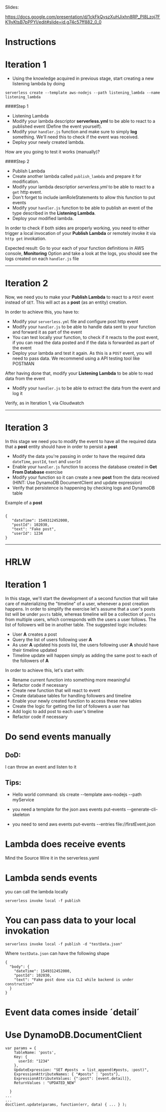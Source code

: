 
Slides:

https://docs.google.com/presentation/d/1ckFkQyszXuHJixhn8RP_PI8Lzoj7FK1lyKtsB7pPPYI/edit#slide=id.g74c57ff882_0_0




Instructions
============

Iteration 1
===========
- Using the knowledge acquired in previous stage, start creating a new listening lambda by doing

```
serverless create --template aws-nodejs --path listening_lambda --name listening_lambda

```
####Step 1
- Listening Lambda
 - Modify your lambda descriptor **serverless.yml** to be able to react to a published event (Define the event yourself).
 - Modify your `handler.js` function and make sure to simply **log** something. We'll need this to check if the event was received.
 - Deploy your newly created lambda.
 
 How are you going to test it works (manually)?
 
 
####Step 2
- Publish Lambda
 - Create another lambda called `publish_lambda` and prepare it for modification.
 - Modify your lambda descriptior *serverless.yml* to be able to react to a `get` http event.
 - Don't forget to include iamRoleStatements to allow this function to put events
 - Modify your `handler.js` function to be able to publish an event of the type described in the **Listening Lambda**.
 - Deploy your modified lambda.


In order to check if both sides are properly working, you need to either trigger a local invocation of your **Publish Lambda** or remotely invoke it via `http get` invokation.

Expected result:
Go to your each of your function definitions in AWS console, **Monitoring** Option and take a look at the logs, you should see the logs created on each `handler.js` file

---


Iteration 2
===========

Now, we need you to make your **Publish Lambda** to react to a `POST` event instead of `GET`. This will act as a **post** (as an entity) creation.

In order to achieve this, you have to:

- Modify your `serverless.yml` file and configure post http event
- Modify your `handler.js` to be able to handle data sent to your function and forward it as part of the event
- You can test locally your function, to check if it reacts to the post event, if you can read the data posted and if the data is forwarded as part of the event
- Deploy your lambda and test it again. As this is a `POST` event, you will need to pass data. We recommend using a API testing tool like POSTMAN

After having done that, modify your **Listening Lambda** to be able to read data from the event
- Modify your `handler.js` to be able to extract the data from the event and log it

Verify, as in Iteration 1, via Cloudwatch

---

Iteration 3
===========

In this stage we need you to modify the event to have all the required data that a **post** entity should have in order to persist a **post**

- Modify the data you're passing in order to have the required data `dateTime`, `postId`, `text` and `userId`
- Enable your `handler.js` function to access the database created in **Get From Database** exercise
- Modify your function so it can create a new **post** from the data received (HINT: Use DynamoDB DocumentClient and update expression)
- Verify that persistence is happening by checking logs and DynamoDB table

Example of a **post**

```

{
   "dateTime": 1549312452000,
   "postId": 102030,
   "text": "Fake post",
   "userId": 1234
}

```

---
# HRLW

Iteration 1 
===========

In this stage, we'll start the development of a second function that will take care of materializing the "timeline" of a user, whenever a post creation happens. In order to simplify the exercise let's assume that a user's posts list will be under `posts` table, whereas timeline will be a collection of `posts` from multiple users, which corresponds with the users a user follows. The list of followers will be in another table. 
The suggested logic includes: 
- User **A** creates a post
- Query the list of users following user **A**
- As user **A** updated his posts list, the users following user **A** should have their timeline updated
- Timeline update will happen simply as adding the same post to each of the followers of **A**


In order to achieve this, let's start with:
- Rename current function into something more meaningful
- Refactor code if necessary
- Create new function that will react to event
- Create database tables for handling followers and timeline
- Enable your newly created function to access these new tables
- Create the logic for getting the list of followers a user has
- Add logic to add post to each user's timeline
- Refactor code if necessary



# Do send events manually

## DoD:
 I can throw an event and listen to it

## Tips:

- Hello world command:
    sls create --template aws-nodejs --path myService



- you need a template for the json
    aws events put-events --generate-cli-skeleton          

- you need to send 
    aws events put-events --entries file://firstEvent.json 


# Lambda does receive events

Mind the Source 
Wire it in the serverless.yaml

# Lambda sends events 

you can call the lambda locally 

    serverless invoke local -f publish

# You can pass data to your local invokation

    serverless invoke local -f publish -d "testData.json"
Where `testData.json` can have the following shape

``` 
{
  "body": {
    "dateTime": 1549312452000,
    "postId": 102030,
    "text": "Fake post done via CLI while backend is under construction"
  }
}

```
# Event data comes inside ´detail´

# Use DynamoDB.DocumentClient

```
var params = {
    TableName: 'posts',
    Key: {
      userId: "1234"
    },
    UpdateExpression: "SET #posts  = list_append(#posts, :post)",
    ExpressionAttributeNames: { "#posts" : "posts"},
    ExpressionAttributeValues: {":post": [event.detail]},
    ReturnValues : "UPDATED_NEW"

  }
...
...
docClient.update(params, function(err, data) { ... } );

```


